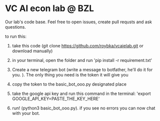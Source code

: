 # VC AI econ lab @ BZL

Our lab's code base. Feel free to open issues, create pull requsts and ask questions.

to run this:
1. take this code (git clone https://github.com/roybka/vcaielab.git or download manually)
2. in your terminal, open the folder and run 'pip install -r requirement.txt'

3. Create a new telegram bot (write a message to botfather, he'll do it for you. ). The only thing you need is the token it will give you

4. copy the token to the basic_bot_ooo.py designated place
5. take the google api key and run this command in the terminal: 'export GOOGLE_API_KEY=PASTE_THE_KEY_HERE'
6. run! (python3 basic_bot_ooo.py). if you see no errors you can now chat with your bot. 
